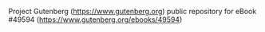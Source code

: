 Project Gutenberg (https://www.gutenberg.org) public repository for eBook #49594 (https://www.gutenberg.org/ebooks/49594)
